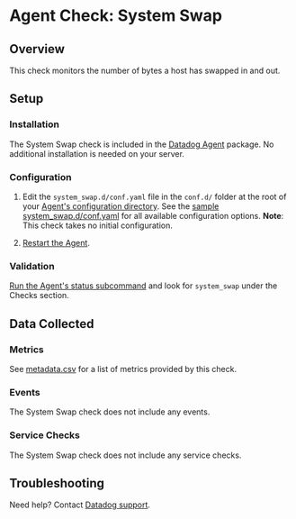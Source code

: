 # Agent Check: System Swap

## Overview

This check monitors the number of bytes a host has swapped in and out.

## Setup

### Installation

The System Swap check is included in the [Datadog Agent][1] package. No additional installation is needed on your server.

### Configuration

1. Edit the `system_swap.d/conf.yaml` file in the `conf.d/` folder at the root of your [Agent's configuration directory][2]. See the [sample system_swap.d/conf.yaml][3] for all available configuration options. **Note**: This check takes no initial configuration.

2. [Restart the Agent][4].

### Validation

[Run the Agent's status subcommand][5] and look for `system_swap` under the Checks section.

## Data Collected

### Metrics

See [metadata.csv][6] for a list of metrics provided by this check.

### Events

The System Swap check does not include any events.

### Service Checks

The System Swap check does not include any service checks.

## Troubleshooting

Need help? Contact [Datadog support][7].

[1]: https://app.khulnasoft.com/account/settings/agent/latest
[2]: https://docs.khulnasoft.com/agent/guide/agent-configuration-files/#agent-configuration-directory
[3]: https://github.com/KhulnaSoft/integrations-core/blob/master/system_swap/khulnasoft_checks/system_swap/data/conf.yaml.example
[4]: https://docs.khulnasoft.com/agent/guide/agent-commands/#start-stop-and-restart-the-agent
[5]: https://docs.khulnasoft.com/agent/guide/agent-commands/#agent-status-and-information
[6]: https://github.com/KhulnaSoft/integrations-core/blob/master/system_swap/metadata.csv
[7]: https://docs.khulnasoft.com/help/
